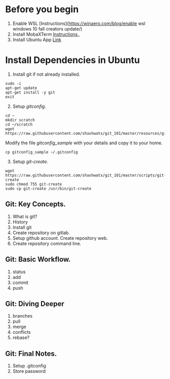 # Before you begin
1. Enable WSL
[Instructions](https://winaero.com/blog/enable wsl windows 10 fall creators update/)
2. Install MobaXTerm
[Instructions](https://mobaxterm.mobatek.net/download-home-edition.html)_
3. Install Ubuntu App
[Link](https://www.microsoft.com/en-us/p/ubuntu/9nblggh4msv6)

# Install Dependencies in Ubuntu
1. Install git if not already installed.
```
sudo -i
apt-get update
apt-get install -y git
exit
```

2. Setup _gitconfig_.
```
cd ~
mkdir scratch
cd ~/scratch
wget https://raw.githubusercontent.com/shashwatx/git_101/master/resources/gitconfig_sample 
```
Modify the file _gitconfig\_sample_ with your details and copy it to your home.
```
cp gitconfig_sample ~/.gitconfig
```

3. Setup _git-create_.
```
wget https://raw.githubusercontent.com/shashwatx/git_101/master/scripts/git-create
sudo chmod 755 git-create
sudo cp git-create /usr/bin/git-create
```

## Git: Key Concepts.
1. What is git?
2. History
3. Install git
4. Create repository on gitlab.
5. Setup github account. Create repository web.
6. Create repository command line.

## Git: Basic Workflow.
1. status
2. add
3. commit
4. push

## Git: Diving Deeper
1. branches
2. pull
3. merge
  1. conflicts
4. rebase?

## Git: Final Notes.
1. Setup .gitconfig
2. Store password

